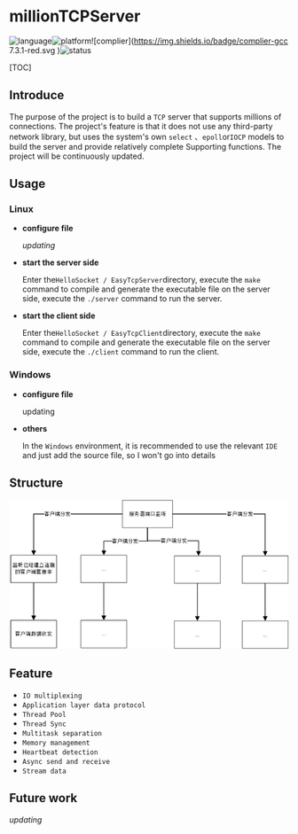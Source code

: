 # millionTCPServer
![language](https://img.shields.io/badge/C++-11-green.svg )![platform](https://img.shields.io/badge/platform-Linux/Windows-blue.svg )![complier](https://img.shields.io/badge/complier-gcc 7.3.1-red.svg )![status](https://img.shields.io/badge/status-updating-yellow.svg )    

[TOC]

## Introduce

The purpose of the project is to build a `TCP` server that supports millions of connections. The project's feature is that it does not use any third-party network library, but uses the system's own `select` 、`epoll`or`IOCP` models to build the server and provide relatively complete Supporting functions. The project will be continuously updated.

## Usage

### Linux

* **configure file**

  *updating*

* **start the server side**

  Enter the` HelloSocket / EasyTcpServer `directory, execute the `make` command to compile and generate the executable file on the server side, execute the `./server` command to run the server.

* **start the client side**

  Enter the`HelloSocket / EasyTcpClient`directory, execute the `make` command to compile and generate the executable file on the server side, execute the `./client` command to run the client.

### Windows

* **configure file**

  updating

* **others**

  In the `Windows` environment, it is recommended to use the relevant `IDE` and just add the source file, so I won't go into details

## Structure

![image-20200518110515851](image/Architecture_1.png)

## Feature

* `IO multiplexing`
* `Application layer data protocol`
* `Thread Pool`
* `Thread Sync`
* `Multitask separation`
* `Memory management`
* `Heartbeat detection`
* `Async send and receive`
* `Stream data`

## Future work

*updating*
